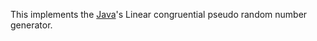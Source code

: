 This implements the [Java](http://hg.openjdk.java.net/jdk8/jdk8/jdk/file/tip/src/share/classes/java/util/Random.java)'s Linear congruential pseudo random number generator.
